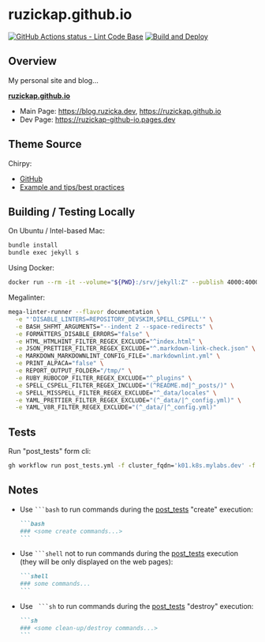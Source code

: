 # ruzickap.github.io

[![GitHub Actions status - Lint Code Base](https://github.com/ruzickap/ruzickap.github.io/actions/workflows/mega-linter.yml/badge.svg)](https://github.com/ruzickap/ruzickap.github.io/actions/workflows/mega-linter.yml)
[![Build and Deploy](https://github.com/ruzickap/ruzickap.github.io/actions/workflows/gh-pages-build.yml/badge.svg?branch=main)](https://github.com/ruzickap/ruzickap.github.io/actions/workflows/gh-pages-build.yml)

## Overview

My personal site and blog...

[**ruzickap.github.io**](https://ruzickap.github.io/)

- Main Page: <https://blog.ruzicka.dev>, <https://ruzickap.github.io>
- Dev Page: <https://ruzickap-github-io.pages.dev>

## Theme Source

Chirpy:

- [GitHub](https://github.com/cotes2020/jekyll-theme-chirpy)
- [Example and tips/best practices](https://chirpy.cotes.page/)

## Building / Testing Locally

On Ubuntu / Intel-based Mac:

```bash
bundle install
bundle exec jekyll s
```

Using Docker:

```bash
docker run --rm -it --volume="${PWD}:/srv/jekyll:Z" --publish 4000:4000 jekyll/jekyll jekyll serve
```

Megalinter:

```bash
mega-linter-runner --flavor documentation \
  -e "'DISABLE_LINTERS=REPOSITORY_DEVSKIM,SPELL_CSPELL'" \
  -e BASH_SHFMT_ARGUMENTS="--indent 2 --space-redirects" \
  -e FORMATTERS_DISABLE_ERRORS="false" \
  -e HTML_HTMLHINT_FILTER_REGEX_EXCLUDE="^index.html" \
  -e JSON_PRETTIER_FILTER_REGEX_EXCLUDE="^.markdown-link-check.json" \
  -e MARKDOWN_MARKDOWNLINT_CONFIG_FILE=".markdownlint.yml" \
  -e PRINT_ALPACA="false" \
  -e REPORT_OUTPUT_FOLDER="/tmp/" \
  -e RUBY_RUBOCOP_FILTER_REGEX_EXCLUDE="^_plugins" \
  -e SPELL_CSPELL_FILTER_REGEX_INCLUDE="(^README.md|^_posts/)" \
  -e SPELL_MISSPELL_FILTER_REGEX_EXCLUDE="^_data/locales" \
  -e YAML_PRETTIER_FILTER_REGEX_EXCLUDE="(^_data/|^_config.yml)" \
  -e YAML_V8R_FILTER_REGEX_EXCLUDE="(^_data/|^_config.yml)"
```

## Tests

Run "post_tests" form cli:

```sh
gh workflow run post_tests.yml -f cluster_fqdn='k01.k8s.mylabs.dev' -f tags="product_id='13585',used_for=dev,owner=petr.ruzicka@gmail.com,cluster=k01.k8s.mylabs.dev" -f posts='argocd-vault-plugin-and-aws-secret-manager velero-and-cert-manager cheapest-amazon-eks' -f action=build --ref="argocd-vault-plugin"
```

## Notes

- Use ```` ```bash ```` to run commands during the [post_tests](./.github/workflows/post_tests.yml)
  "create" execution:

  ````md
  ```bash
  ### <some create commands...>
  ```
  ````

- Use ```` ```shell ```` not to run commands during the [post_tests](./.github/workflows/post_tests.yml)
  execution (they will be only displayed on the web pages):

  ````md
  ```shell
  ### some commands...
  ```
  ````

- Use ```` ```sh```` to run commands during the [post_tests](./.github/workflows/post_tests.yml)
  "destroy" execution:

  ````md
  ```sh
  ### <some clean-up/destroy commands...>
  ```
  ````
